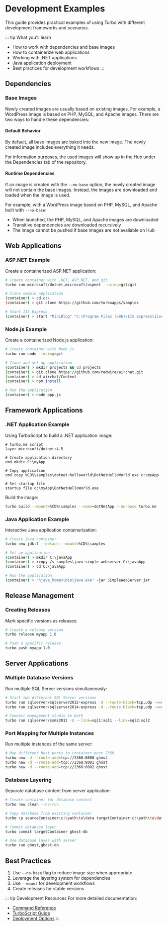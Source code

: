 # Development Examples

This guide provides practical examples of using Turbo with different development frameworks and scenarios.

::: tip What you'll learn
- How to work with dependencies and base images
- How to containerize web applications
- Working with .NET applications
- Java application deployment
- Best practices for development workflows
:::

## Dependencies

### Base Images

Newly created images are usually based on existing images. For example, a WordPress image is based on PHP, MySQL, and Apache images. There are two ways to handle these dependencies:

#### Default Behavior
By default, all base images are baked into the new image. The newly created image includes everything it needs.

For information purposes, the used images will show up in the Hub under the Dependencies tab of the repository.

#### Runtime Dependencies
If an image is created with the `--no-base` option, the newly created image will not contain the base images. Instead, the images are downloaded and loaded when the image is used.

For example, with a WordPress image based on PHP, MySQL, and Apache built with `--no-base`:
- When launched, the PHP, MySQL, and Apache images are downloaded
- Transitive dependencies are downloaded recursively
- The image cannot be pushed if base images are not available on Hub

## Web Applications

### ASP.NET Example

Create a containerized ASP.NET application:

```bash
# Create container with .NET, ASP.NET, and git
turbo run microsoft/dotnet,microsoft/aspnet --using=git/git

# Clone sample application
(container) > cd c:\
(container) > git clone https://github.com/turboapps/samples

# Start IIS Express
(container) > start "MiniBlog" "C:\Program Files (x86)\IIS Express\iisexpress.exe" /path:C:\samples\aspnet-MiniBlog\Website
```

### Node.js Example

Create a containerized Node.js application:

```bash
# Create container with Node.js
turbo run node --using=git

# Clone and set up application
(container) > mkdir projects && cd projects
(container) > git clone https://github.com/redwire/airchat.git
(container) > cd airchat/Content
(container) > npm install

# Run the application
(container) > node app.js
```

## Framework Applications

### .NET Application Example

Using TurboScript to build a .NET application image:

```
# turbo.me script
layer microsoft/dotnet:4.5

# Create application directory
cmd mkdir C:\myApp

# Copy application
cmd copy %CD%\samples\dotnet-helloworld\DotNetHelloWorld.exe c:\myApp

# Set startup file
startup file c:\myApp\DotNetHelloWorld.exe
```

Build the image:
```bash
turbo build --mount=%CD%\samples --name=dotNetApp --no-base turbo.me
```

### Java Application Example

Interactive Java application containerization:

```bash
# Create Java container
turbo new jdk:7 --detach --mount=%CD%\samples

# Set up application
(container) > mkdir C:\javaApp
(container) > xcopy /s samples\java-simple-webserver C:\javaApp
(container) > cd C:\javaApp

# Run the application
(container) > "%java_home%\bin\java.exe" -jar SimpleWebServer.jar
```

## Release Management

### Creating Releases

Mark specific versions as releases:

```bash
# Create a release version
turbo release myapp 1.0

# Push a specific release
turbo push myapp:1.0
```

## Server Applications

### Multiple Database Versions

Run multiple SQL Server versions simultaneously:

```bash
# Start two different SQL Server versions
turbo run sqlserver/sqlserver2012-express -d --route-block=tcp,udp -n=sql1
turbo run sqlserver/sqlserver2014-express -d --route-block=tcp,udp -n=sql2

# Connect management studio to both
turbo run sqlserver/ssms2012 -d --link=sql1:sql1 --link=sql2:sql2
```

### Port Mapping for Multiple Instances

Run multiple instances of the same server:

```bash
# Map different host ports to container port 2368
turbo new -d --route-add=tcp://2368:8080 ghost
turbo new -d --route-add=tcp://2368:8081 ghost
turbo new -d --route-add=tcp://2368:8082 ghost
```

### Database Layering

Separate database content from server application:

```bash
# Create container for database content
turbo new clean --no-run

# Copy database from existing container
turbo cp sourceContainer:c:\path\to\data targetContainer:c:\path\to\data

# Commit database layer
turbo commit targetContainer ghost-db

# Use database layer with server
turbo run ghost,ghost-db
```

## Best Practices

1. Use `--no-base` flag to reduce image size when appropriate
2. Leverage the layering system for dependencies
3. Use `--mount` for development workflows
4. Create releases for stable versions

::: tip Development Resources
For more detailed documentation:
- [Command Reference](/reference/command-line/run)
- [TurboScript Guide](/reference/turboscript/)
- [Deployment Options](/deploying/)
:::
